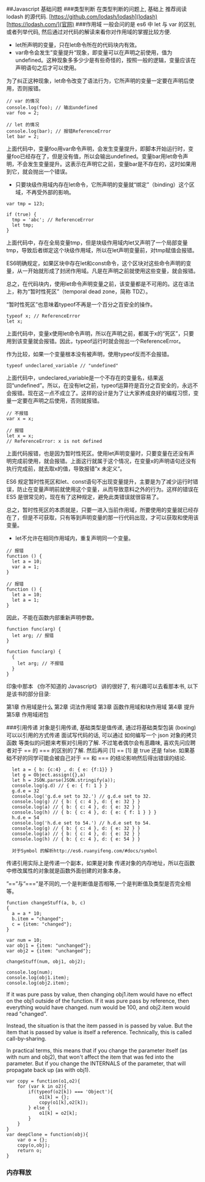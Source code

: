 ##Javascript 基础问题
###类型判断
在类型判断的问题上, 基础上 推荐阅读 lodash 的源代码.
[https://github.com/lodash/lodash](lodash)
[https://lodash.com/](官网)
###作用域
一般会问的是 es6 中 let 与 var 的区别, 或者列举代码, 然后通过对代码的解读来看你对作用域的掌握比较方便.
- let所声明的变量，只在let命令所在的代码块内有效。
- var命令会发生”变量提升“现象，即变量可以在声明之前使用，值为undefined。这种现象多多少少是有些奇怪的，按照一般的逻辑，变量应该在声明语句之后才可以使用。

为了纠正这种现象，let命令改变了语法行为，它所声明的变量一定要在声明后使用，否则报错。
```
// var 的情况
console.log(foo); // 输出undefined
var foo = 2;

// let 的情况
console.log(bar); // 报错ReferenceError
let bar = 2;
```
上面代码中，变量foo用var命令声明，会发生变量提升，即脚本开始运行时，变量foo已经存在了，但是没有值，所以会输出undefined。变量bar用let命令声明，不会发生变量提升。这表示在声明它之前，变量bar是不存在的，这时如果用到它，就会抛出一个错误。
- 只要块级作用域内存在let命令，它所声明的变量就“绑定”（binding）这个区域，不再受外部的影响。
```
var tmp = 123;

if (true) {
  tmp = 'abc'; // ReferenceError
  let tmp;
}
```
上面代码中，存在全局变量tmp，但是块级作用域内let又声明了一个局部变量tmp，导致后者绑定这个块级作用域，所以在let声明变量前，对tmp赋值会报错。

ES6明确规定，如果区块中存在let和const命令，这个区块对这些命令声明的变量，从一开始就形成了封闭作用域。凡是在声明之前就使用这些变量，就会报错。

总之，在代码块内，使用let命令声明变量之前，该变量都是不可用的。这在语法上，称为“暂时性死区”（temporal dead zone，简称 TDZ）。

“暂时性死区”也意味着typeof不再是一个百分之百安全的操作。
```
typeof x; // ReferenceError
let x;
```
上面代码中，变量x使用let命令声明，所以在声明之前，都属于x的“死区”，只要用到该变量就会报错。因此，typeof运行时就会抛出一个ReferenceError。

作为比较，如果一个变量根本没有被声明，使用typeof反而不会报错。
```
typeof undeclared_variable // "undefined"
```
上面代码中，undeclared_variable是一个不存在的变量名，结果返回“undefined”。所以，在没有let之前，typeof运算符是百分之百安全的，永远不会报错。现在这一点不成立了。这样的设计是为了让大家养成良好的编程习惯，变量一定要在声明之后使用，否则就报错。
```
// 不报错
var x = x;

// 报错
let x = x;
// ReferenceError: x is not defined
```
上面代码报错，也是因为暂时性死区。使用let声明变量时，只要变量在还没有声明完成前使用，就会报错。上面这行就属于这个情况，在变量x的声明语句还没有执行完成前，就去取x的值，导致报错”x 未定义“。

ES6 规定暂时性死区和let、const语句不出现变量提升，主要是为了减少运行时错误，防止在变量声明前就使用这个变量，从而导致意料之外的行为。这样的错误在 ES5 是很常见的，现在有了这种规定，避免此类错误就很容易了。

总之，暂时性死区的本质就是，只要一进入当前作用域，所要使用的变量就已经存在了，但是不可获取，只有等到声明变量的那一行代码出现，才可以获取和使用该变量。

- let不允许在相同作用域内，重复声明同一个变量。
```
// 报错
function () {
  let a = 10;
  var a = 1;
}

// 报错
function () {
  let a = 10;
  let a = 1;
}
```
因此，不能在函数内部重新声明参数。
```
function func(arg) {
  let arg; // 报错
}

function func(arg) {
  {
    let arg; // 不报错
  }
}
```


印象中那本 《你不知道的 Javascript》 讲的很好了, 有兴趣可以去看那本书, 以下是该书的部分目录:

第1章 作用域是什么
第2章 词法作用域
第3章 函数作用域和块作用域
第4章 提升
第5章 作用域闭包

###引用传递
对象是引用传递, 基础类型是值传递, 通过将基础类型包装 (boxing) 可以以引用的方式传递
面试写代码的话, 可以通过 如何编写一个 json 对象的拷贝函数 等类似的问题来考察对引用的了解. 不过笔者偶尔会有恶趣味, 喜欢先问应聘者对于 == 的 === 的区别的了解. 然后再问 [1] == [1] 是 true 还是 false. 如果基础不好的同学可能会被自己对于 == 和 === 的结论影响然后得出错误的结论.
```
  let a = { b: {c:4} , d: { e: {f:1}} }
  let g = Object.assign({},a)
  let h = JSON.parse(JSON.stringify(a));
  console.log(g.d) // { e: { f: 1 } }
  g.d.e = 32
  console.log('g.d.e set to 32.') // g.d.e set to 32.
  console.log(g) // { b: { c: 4 }, d: { e: 32 } }
  console.log(a) // { b: { c: 4 }, d: { e: 32 } }
  console.log(h) // { b: { c: 4 }, d: { e: { f: 1 } } }
  h.d.e = 54
  console.log('h.d.e set to 54.') // h.d.e set to 54.
  console.log(g) // { b: { c: 4 }, d: { e: 32 } }
  console.log(a) // { b: { c: 4 }, d: { e: 32 } }
  console.log(h) // { b: { c: 4 }, d: { e: 54 } }

  对于Symbol 的解析http://es6.ruanyifeng.com/#docs/symbol
```
传递引用实际上是传递一个副本，如果是对象 传递对象的内存地址，所以在函数中修改属性的对象就是函数外面创建的对象本身。

”==”与”===”是不同的,一个是判断值是否相等,一个是判断值及类型是否完全相等。
```
function changeStuff(a, b, c)
{
  a = a * 10;
  b.item = "changed";
  c = {item: "changed"};
}

var num = 10;
var obj1 = {item: "unchanged"};
var obj2 = {item: "unchanged"};

changeStuff(num, obj1, obj2);

console.log(num);
console.log(obj1.item);    
console.log(obj2.item);
```
If it was pure pass by value, then changing obj1.item would have no effect on the obj1 outside of the function. If it was pure pass by reference, then everything would have changed. num would be 100, and obj2.item would read "changed".

Instead, the situation is that the item passed in is passed by value. But the item that is passed by value is itself a reference. Technically, this is called call-by-sharing.

In practical terms, this means that if you change the parameter itself (as with num and obj2), that won't affect the item that was fed into the parameter. But if you change the INTERNALS of the parameter, that will propagate back up (as with obj1).


```
var copy = function(o1,o2){
    for (var k in o2){
        if(typeof(o2[k]) === 'Object'){
            o1[k] = {};
            copy(o1[k],o2[k]);
        } else {
            o1[k] = o2[k];
        }
    }
}
var deepClone = function(obj){
    var o = {};
    copy(o,obj);
    return o;
}
```

### 内存释放